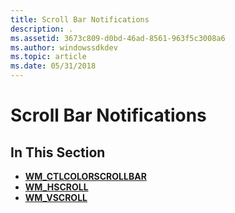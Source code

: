 ```yaml
---
title: Scroll Bar Notifications
description: .
ms.assetid: 3673c809-d0bd-46ad-8561-963f5c3008a6
ms.author: windowssdkdev
ms.topic: article
ms.date: 05/31/2018
---
```


# Scroll Bar Notifications

## In This Section

-   [**WM\_CTLCOLORSCROLLBAR**](wm-ctlcolorscrollbar.md)
-   [**WM\_HSCROLL**](wm-hscroll.md)
-   [**WM\_VSCROLL**](wm-vscroll.md)

 

 




